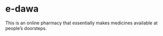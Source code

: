 # e-dawa
This is an online pharmacy that essentially makes medicines available at people’s doorsteps.
